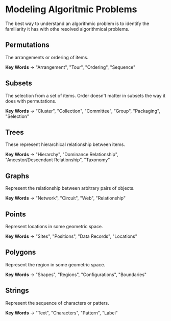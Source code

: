 # Modeling Algoritmic Problems

The best way to understand an algorithmic problem is to identify the familiarity it has with othe resolved algorithmical problems.

## Permutations
The arrangements or ordering of items.

**Key Words** -> "Arrangement", "Tour", "Ordering", "Sequence"

## Subsets
The selection from a set of items. Order doesn't matter in subsets the way it does with permutations.

**Key Words** -> "Cluster", "Collection", "Committee", "Group", "Packaging", "Selection"

## Trees
These represent hierarchical relationship between items.

**Key Words** -> "Hierarchy", "Dominance Relationship", "Ancestor/Descendant Relationship", "Taxonomy"

## Graphs
Represent the relationship between arbitrary pairs of objects.

**Key Words** -> "Network", "Circuit", "Web", "Relationship"

## Points
Represent locations in some geometric space.

**Key Words** -> "Sites", "Positions", "Data Records", "Locations"

## Polygons
Represent the region in some geometric space.

**Key Words** -> "Shapes", "Regions", "Configurations", "Boundaries"

## Strings
Represent the sequence of characters or patters.

**Key Words** -> "Text", "Characters", "Pattern", "Label"
